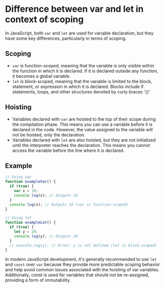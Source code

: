 # Difference between var and let in context of scoping

In JavaScript, both `var` and `let` are used for variable declaration, but they have some key differences, particularly in terms of scoping.

## Scoping
- `var` is function-scoped, meaning that the variable is only visible within the function in which it is declared. If it is declared outside any function, it becomes a global variable.
- `let` is block-scoped, meaning that the variable is limited to the block, statement, or expression in which it is declared. Blocks include if statements, loops, and other structures denoted by curly braces '{}'

## Hoisting
- Variables declared with `var` are hoisted to the top of their scope during the compilation phase. This means you can use a variable before it is declared in the code. However, the value assigned to the variable will not be hoisted, only the declaration.
- Variables declared with `let` are also hoisted, but they are not initialized until the interpreter reaches the declaration. This means you cannot access the variable before the line where it is declared.

## Example
```javascript
// Using var
function exampleVar() {
  if (true) {
    var x = 10;
    console.log(x); // Outputs 10
  }
  console.log(x); // Outputs 10 (var is function-scoped)
}

// Using let
function exampleLet() {
  if (true) {
    let y = 20;
    console.log(y); // Outputs 20
  }
  // console.log(y); // Error: y is not defined (let is block-scoped)
}
```

In modern JavaScript development, it's generally recommended to use `let` and `const` over `var` because they provide more predictable scoping behavior and help avoid common issues associated with the hoisting of var variables. Additionally, const is used for variables that should not be re-assigned, providing a form of immutability.